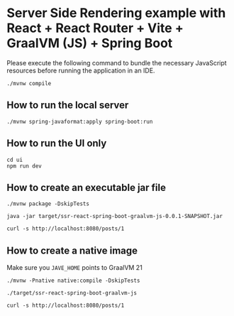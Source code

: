# Server Side Rendering example with React + React Router + Vite + GraalVM (JS) + Spring Boot

Please execute the following command to bundle the necessary JavaScript resources before running the application in an IDE.

```
./mvnw compile
```

## How to run the local server

```
./mvnw spring-javaformat:apply spring-boot:run
```

## How to run the UI only

```
cd ui
npm run dev
```

## How to create an executable jar file

```
./mvnw package -DskipTests
```

```
java -jar target/ssr-react-spring-boot-graalvm-js-0.0.1-SNAPSHOT.jar 
```

```
curl -s http://localhost:8080/posts/1
```

## How to create a native image

Make sure you `JAVE_HOME` points to GraalVM 21

```
./mvnw -Pnative native:compile -DskipTests
```

```
./target/ssr-react-spring-boot-graalvm-js
```

```
curl -s http://localhost:8080/posts/1
```